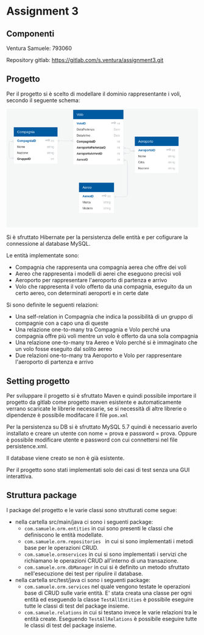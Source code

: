 # Assignment 3

## Componenti

Ventura Samuele: 793060

Repository gitlab: https://gitlab.com/s.ventura/assignment3.git

## Progetto

Per il progetto si è scelto di modellare il dominio rappresentante i voli, secondo il seguente schema:

![](.readme/schema.png)

Si è sfruttato Hibernate per la persistenza delle entità e per cofigurare la connessione al database MySQL.

Le entità implementate sono:

* Compagnia che rappresenta una compagnia aerea che offre dei voli
* Aereo che rappresenta i modelli di aerei che eseguono precisi voli
* Aeroporto per rappresentare l'aeroporto di partenza e arrivo
* Volo che rappresenta il volo offerto da una compagnia, eseguito da un certo aereo, con determinati aeroporti e in certe date

Si sono definite le seguenti relazioni:

* Una self-relation in Compagnia che indica la possibilità di un gruppo di compagnie con a capo una di queste
* Una relazione one-to-many tra Compagnia e Volo perché una compagnia offre più voli mentre un volo è offerto da una sola compagnia
* Una relazione one-to-many tra Aereo e Volo perché si è immaginato che un volo fosse eseguito dal solito aereo
* Due relazioni one-to-many tra Aeroporto e Volo per rappresentare l'aeroporto di partenza e arrivo

## Setting progetto

Per sviluppare il progetto si è sfruttato Maven e quindi possibile importare il progetto da gitlab come progetto maven esistente e automaticamente verrano scaricate le librerie necessarie, se si necessità di altre librerie o dipendenze è possibile modifacare il file `pom.xml`

Per la persistenza su DB si è sfruttato MySQL 5.7 quindi è necessario averlo installato e creare un utente con nome = prova e password = prova. Oppure è possibile modificare utente e password con cui connettersi nel file persistence.xml.

Il database viene creato se non è già esistente.

Per il progetto sono stati implementati solo dei casi di test senza una GUI interattiva.

## Struttura package

I package del progetto e le varie classi sono strutturati come segue:

* nella cartella src/main/java  ci sono i seguenti package:
  * `com.samuele.orm.entities` in cui sono presenti le classi che definiscono le entità modellate.
  * `com.samuele.orm.repositories ` in cui si sono implementati i metodi base per le operazioni CRUD.
  * `com.samuele.ormservices` in cui si sono implementati i servizi che richiamano le operazioni CRUD all'interno di una transazione.
  * `com.samuele.orm.dbManager` in cui si è definito un metodo sfruttato nell'esecuzione dei test per ripulire il database.
* nella cartella src/test/java ci sono i seguenti package:
  * `com.samuele.orm.services` nel quale vengono testate le operazioni base di CRUD sulle varie entità. E' stata creata una classe per ogni entità ed eseguendo la classe `TestAllEntities` è possibile eseguire tutte le classi di test del package insieme.
  * `com.samuele.relations` in cui si testano invece le varie relazioni tra le entità create. Eseguendo `TestAllRelations` è possibile eseguire tutte le classi di test del package insieme.